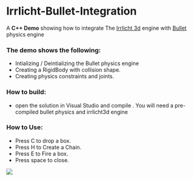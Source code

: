 # Irrlicht-Bullet-Integration
A <b>C++ Demo</b> showing how to integrate The [Irrlicht 3d](http://irrlicht.sourceforge.net/) engine with [Bullet](https://github.com/bulletphysics/bullet3) physics engine

### The demo shows the following:
- Intializing / Deintializing the Bullet physics engine
- Creating a RigidBody with collision shape.
- Creating physics constraints and joints.

### How to build:
- open the solution in Visual Studio and compile . You will need a pre-compiled bullet physics and irrlicht3d engine
### How to Use:
- Press C to drop a box.
- Press H to Create a Chain.	
- Press E to Fire a box.	
- Press space to close.

![](https://github.com/mahmoudgalal/Irrlicht-Bullet-Integration/blob/master/irrlichtbullet.jpg)
